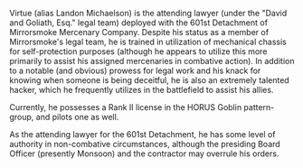 Virtue (alias Landon Michaelson) is the attending lawyer (under the "David and Goliath, Esq." legal team) deployed with the 601st Detachment of Mirrorsmoke Mercenary Company. Despite his status as a member of Mirrorsmoke's legal team, he is trained in utilization of mechanical chassis for self-protection purposes (although he appears to utilize this more primarily to assist his assigned mercenaries in combative action). In addition to a notable (and obvious) prowess for legal work and his knack for knowing when someone is being deceitful, he is also an extremely talented hacker, which he frequently utilizes in the battlefield to assist his allies.

Currently, he possesses a Rank II license in the HORUS Goblin pattern-group, and pilots one as well.

As the attending lawyer for the 601st Detachment, he has some level of authority in non-combative circumstances, although the presiding Board Officer (presently Monsoon) and the contractor may overrule his orders.
